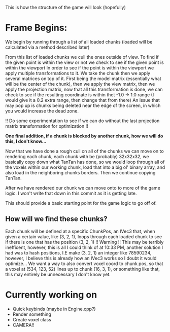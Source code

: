This is how the structure of the game will look (hopefully)

# Frame Begins:

We begin by running through a list of all loaded chunks (loaded will be calculated via a method described later)

From this list of loaded chunks we cull the ones outside of view.
To find if the given point is within the view or not we check to see if the given point is within the viewport
In order to see if the point is within the viewport we apply multiple transformations to it.
We take the chunk then we apply several matrices on top of it. First being the model matrix (essentially what will be the center of the chunk),
then we apply the view matrix, then we apply the projection matrix, now that all this transformation is done, we can check to see if the
resulting coordinate is within thet -1.0 -> 1.0 range (I would give it a 0.2 extra range, then change that from there)
An issue that may pop up is chunks being deleted near the edge of the screen, in which you would increase the dead zone.

!! Do some experimentation to see if we can do without the last projection matrix transformation for optimization !!

**One final addition, if a chunk is blocked by another chunk, how we will do this, I don't know...**

Now that we have done a rough cull on all of the chunks we can move on to rendering each chunk, each chunk with be (probably) 32x32x32,
we basically copy down what TanTan has done, so we would loop through all of the voxels within our working chunk, load that into a big ol'
binary array, and also load in the neighboring chunks borders. Then we continue copying TanTan.

After we have rendered our chunk we can move onto to more of the game logic. I won't write that down in this commit as it is getting late.

This should provide a basic starting point for the game logic to go off of.

## How will we find these chunks?

Each chunk will be defined at a specific ChunkPos, an IVec3 that, when given a certain value, like (3, 2, 1), loops through each loaded chunk
to see if there is one that has the position (3, 2, 1)
!! Warning !! This may be terribly inefficent, however, this is all I could think of at 10:33 PM, another solution I had was to hash positions,
I.E make (3, 2, 1) an integer like 78590234, however, I believe this is already how an IVec3 works so I doubt it would optimize...
We want a way to also convert voxel coord to chunk pos, so that a voxel at (534, 123, 52) lines up to chunk (16, 3, 1), or something like that,
this may entirely be unnecessary I don't know yet.

# Currently working on

- Quick keybinds (maybe in Engine.cpp?)
- Render something
- Create voxel class
- CAMERA!!